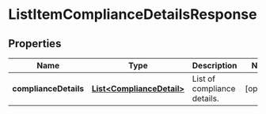 
# ListItemComplianceDetailsResponse

## Properties
Name | Type | Description | Notes
------------ | ------------- | ------------- | -------------
**complianceDetails** | [**List&lt;ComplianceDetail&gt;**](ComplianceDetail.md) | List of compliance details. |  [optional]



